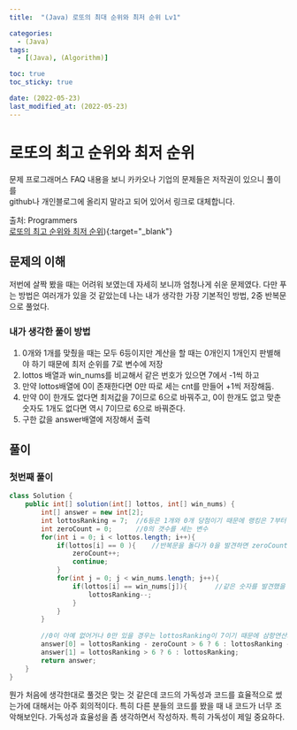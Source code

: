 ```yaml
---
title:  "(Java) 로또의 최대 순위와 최저 순위 Lv1" 

categories:
  - (Java)
tags:
  - [(Java), (Algorithm)]

toc: true
toc_sticky: true

date: (2022-05-23)
last_modified_at: (2022-05-23)
---
```



# 로또의 최고 순위와 최저 순위

문제 프로그래머스 FAQ 내용을 보니 카카오나 기업의 문제들은 저작권이 있으니 풀이를<br>
github나 개인블로그에 올리지 말라고 되어 있어서 링크로 대체합니다.

출처: Programmers <br>
[로또의 최고 순위와 최저 순위](https://programmers.co.kr/learn/courses/30/lessons/77484)){:target="_blank"}  




## 문제의 이해
저번에 살짝 봤을 때는 어려워 보였는데 자세히 보니까 엄청나게 쉬운 문제였다.
다만 푸는 방법은 여러개가 있을 것 같았는데 나는 내가 생각한 가장 기본적인 방법, 2중 반복문으로 풀었다.




### 내가 생각한 풀이 방법
1. 0개와 1개를 맞췄을 때는 모두 6등이지만 계산을 할 때는 0개인지 1개인지 판별해야 하기 때문에 최저 순위를 7로 변수에 저장
2. lottos 배열과 win_nums를 비교해서 같은 번호가 있으면 7에서 -1씩 하고
3. 만약 lottos배열에 0이 존재한다면 0만 따로 세는 cnt를 만들어 +1씩 저장해둠.
4. 만약 0이 한개도 없다면 최저값을 7이므로 6으로 바꿔주고, 0이 한개도 없고 맞춘 숫자도 1개도 없다면 역시 7이므로 6으로 바꿔준다.
5. 구한 값을 answer배열에 저장해서 출력



## 풀이
### 첫번째 풀이


```java
class Solution {
    public int[] solution(int[] lottos, int[] win_nums) {
        int[] answer = new int[2];
        int lottosRanking = 7;  //6등은 1개와 0개 당첨이기 때문에 랭킹은 7부터 시작하도록 지정
        int zeroCount = 0;      //0의 갯수를 세는 변수
        for(int i = 0; i < lottos.length; i++){
            if(lottos[i] == 0 ){    //반복문을 돌다가 0을 발견하면 zeroCount를 증가시키고 continue
                zeroCount++;
                continue;
            }
            for(int j = 0; j < win_nums.length; j++){
                if(lottos[i] == win_nums[j]){       //같은 숫자를 발견했을 시 lottosRanking을 -1시켜서 순위를 증가시킴
                    lottosRanking--;
                }
            }
        }
            
        //0이 아예 없어거나 0만 있을 경우는 lottosRanking이 7이기 때문에 삼항연산자로 6으로 조정해줌
        answer[0] = lottosRanking - zeroCount > 6 ? 6 : lottosRanking - zeroCount ;
        answer[1] = lottosRanking > 6 ? 6 : lottosRanking;
        return answer;
    }
}
```

뭔가 처음에 생각한대로 풀것은 맞는 것 같은데 코드의 가독성과 코드를 효율적으로 썼는가에 대해서는 아주 회의적이다.
특히 다른 분들의 코드를 봤을 때 내 코드가 너무 조악해보인다. 가독성과 효율성을 좀 생각하면서 작성하자.
특히 가독성이 제일 중요하다.




<br>



<!-- [맨 위](#){: .btn .btn--primary }{: .align-right} 스크롤시 자동으로 up to 화살표가 나오므로 삭제 -->

